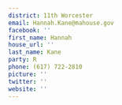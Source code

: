 ```yaml
---
district: 11th Worcester
email: Hannah.Kane@mahouse.gov
facebook: ''
first_name: Hannah
house_url: ''
last_name: Kane
party: R
phone: (617) 722-2810
picture: ''
twitter: ''
website: ''
---
```

